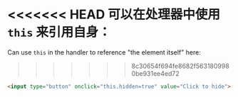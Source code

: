 <<<<<<< HEAD
可以在处理器中使用 `this` 来引用自身：
=======
Can use `this` in the handler to reference "the element itself" here:
>>>>>>> 8c30654f694fe8682f5631809980be931ee4ed72

```html run height=50
<input type="button" onclick="this.hidden=true" value="Click to hide">
```
